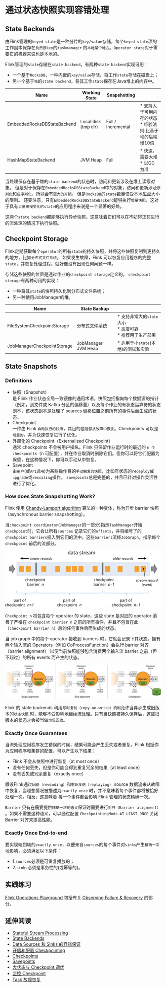 # 通过状态快照实现容错处理

## State Backends

由Flink管理的`keyed state`是一种分片的`key/value`存储，每个`keyed state`项的工作副本保存在`负责该key`的`taskmanager`
的`本地某个地方`。`Operator state`对于需要它的机器来说也是本地的。

Flink管理的`state`存储在`state backend`。有两种`state backend`实现可用：

* 一个基于`RocksDB`，一种内嵌的`key/value`存储，将工作`state`存储在磁盘上；
* 另一个基于`堆`的`state backend`，将其工作`state`保存在Java堆上的内存中。

| Name                        | Working State        | Snapshotting       |                                        |
|-----------------------------|----------------------|--------------------|----------------------------------------|
| EmbeddedRocksDBStateBackend | Local disk (tmp dir) | Full / Incremental | * 支持大于可用内存的状态 <br/> * 经验法则:比基于堆的后端慢10倍 |
| HashMapStateBackend         | JVM Heap             | Full               | * 快速，需要大堆 <br/> * 以GC为准                |

当处理保存在基于堆的`state backend`的状态时，访问和更新涉及在堆上读写对象。
但是对于保存在`EmbeddedRocksDBStateBackend`中的对象，访问和更新涉及`序列化`和`反序列化`，所以会有`更大的开销`。
但是`RocksDB`的`state`数量仅受本地磁盘大小的限制。
还要注意，只有`EmbeddedRocksDBStateBackend`能够执行`增量快照`，这对于具有`大量缓慢变化的state`的应用程序来说是一个显著的好处。

这两个`state backend`都能够执行异步快照，这意味着它们可以在不妨碍正在进行的流处理的情况下执行快照。

## Checkpoint Storage

Flink定期获取每个`operator`的所有`state`的持久快照，并将这些快照复制到更持久的地方，比如`分布式文件系统`。
如果发生故障，Flink 可以恢复应用程序的完整`state`，并恢复处理过程，就好像没有出现任何问题一样。

存储这些快照的位置是通过作业的`checkpoint storage`定义的。
`checkpoint storage`有两种可用的实现：

* 一种将其`state`的快照持久化到分布式文件系统；
* 另一种使用JobManager的堆。

| Name                        | State Backup        |                                                 |
|-----------------------------|---------------------|-------------------------------------------------|
| FileSystemCheckpointStorage | 分布式文件系统             | * 支持非常大的`state`大小 <br/> * 高度可靠 <br/> * 推荐用于生产部署 |
| JobManagerCheckpointStorage | JobManager JVM Heap | * 适用于小`state`(本地)的测试和实验                         |

## State Snapshots

### Definitions

* 快照（Snapshot）
  <br/>是 Flink 作业状态全局一致镜像的通用术语。快照包括指向每个数据源的指针（例如，到文件或 Kafka
  分区的偏移量）以及每个作业的有状态运算符的状态副本，该状态副本是处理了 sources 偏移位置之前所有的事件后而生成的状态。
* Checkpoint
  <br/>一种由 Flink `自动执行的快照`，其目的是`能够从故障中恢复`。Checkpoints 可以是`增量的`，并为快速恢复进行了优化。
* 外部化的 Checkpoint（Externalized Checkpoint）
  <br/> 通常 checkpoints 不会被用户操纵。Flink 只保留作业运行时的最近的 `n 个 checkpoints`（n
  可配置），并在作业取消时删除它们。但你可以将它们配置为保留，在这种情况下，你可以手动从中恢复。
* Savepoint
  <br/>由`用户`(或`API调用`)为某些操作目的`手动触发的快照`，比如有状态的`redeploy`或`upgrade`或`rescaling`操作。
  `savepoints`总是完整的，并且已针对操作灵活性进行了优化。

### How does State Snapshotting Work?

Flink 使用 [Chandy-Lamport algorithm]() 算法的一种变体，称为异步 barrier 快照（asynchronous barrier snapshotting）。

当`checkpoint coordinator`(`JobManager`的一部分)指示`TaskManager`开始`checkpoint`时，它会让所有`sources`
记录它们的`offsets`，并将编号了的`checkpoint barriers`插入到它们的流中。这些`barriers`流经`JobGraph`，指示每个`checkpoint`
前后的流部分。

![](images/fault-tolerance/stream_barriers.svg)

`Checkpoint n` 将包含每个 operator 的 state，这些 state 是对应的 operator 消费了严格在 `checkpoint barrier n`
之前的所有事件，并且不包含在此（`checkpoint barrier n`）后的任何事件后而生成的状态。

当 job graph 中的每个 operator 接收到 barriers 时，它就会记录下其状态。拥有两个输入流的 Operators（例如
CoProcessFunction）会执行 barrier 对齐（barrier alignment） 以便当前快照能够包含消费两个输入流 barrier 之前（但不超过）的所有
events 而产生的状态。

![](images/fault-tolerance/stream_aligning.svg)

Flink 的 state backends 利用`写时复制（copy-on-write）机制`允许当异步生成旧版本的`状态快照`
时，能够不受影响地继续流处理。只有当快照被持久保存后，这些旧版本的状态才会被当做`垃圾回收`。

### Exactly Once Guarantees

当流处理应用程序发生错误的时候，结果可能会产生丢失或者重复。Flink 根据你为应用程序和集群的配置，可以产生以下结果：

* Flink 不会从快照中进行恢复（at most once）
* 没有任何丢失，但是你可能会得到重复冗余的结果（at least once）
* 没有丢失或冗余重复（exactly once）

假设Flink通过`回退（rewinding）`和`重新发送（replaying）` source 数据流来从故障中恢复，当理想情况被描述为`exactly once`
时，并不意味着每个事件都将被恰好处理一次。相反，这意味着 每一个事件都会影响 Flink 管理的状态精确一次。

`Barrier` 只有在需要提供`精确一次的语义`保证时需要进行`对齐（Barrier alignment）`
。如果不需要这种语义，可以通过配置 `CheckpointingMode.AT_LEAST_ONCE` 关闭 Barrier 对齐来提高性能。

### Exactly Once End-to-end

要实现端到端的`exactly once`，以便来自`sources`的每个事件对`sinks`产生`精确一次`地影响，必须满足以下条件：

* 1.`sources`必须是可重复播放的；
* 2.`sinks`必须是事务性的(或幂等的)。

## 实践练习

[Flink Operations Playground]() 包括有关 [Observing Failure & Recovery]() 的部分。

## 延伸阅读

* [Stateful Stream Processing]()
* [State Backends]()
* [Data Sources 和 Sinks 的容错保证]()
* [开启和配置 Checkpointing]()
* [Checkpoints]()
* [Savepoints]()
* [大状态与 Checkpoint 调优]()
* [监控 Checkpoint]()
* [Task 故障恢复]()

